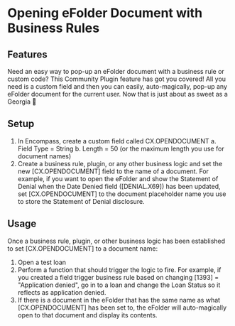# Opening eFolder Document with Business Rules

## Features

Need an easy way to pop-up an eFolder document with a business rule or custom code? This Community Plugin feature has got you covered! All you need is a custom field and then you can easily, auto-magically, pop-up any eFolder document for the current user. Now that is just about as sweet as a Georgia :peach:

## Setup

1. In Encompass, create a custom field called CX.OPENDOCUMENT
   a. Field Type = String
   b. Length = 50 (or the maximum length you use for document names)
2. Create a business rule, plugin, or any other business logic and set the new [CX.OPENDOCUMENT] field to the name of a document. For example, if you want to open the eFolder and show the Statement of Denial when the Date Denied field ([DENIAL.X69]) has been updated, set [CX.OPENDOCUMENT] to the document placeholder name you use to store the Statement of Denial disclosure.

## Usage

Once a business rule, plugin, or other business logic has been established to set [CX.OPENDOCUMENT] to a document name:

1. Open a test loan
2. Perform a function that should trigger the logic to fire. For example, if you created a field trigger business rule based on changing [1393] = "Application denied", go in to a loan and change the Loan Status so it reflects as application denied.
3. If there is a document in the eFolder that has the same name as what [CX.OPENDOCUMENT] has been set to, the eFolder will auto-magically open to that document and display its contents.
